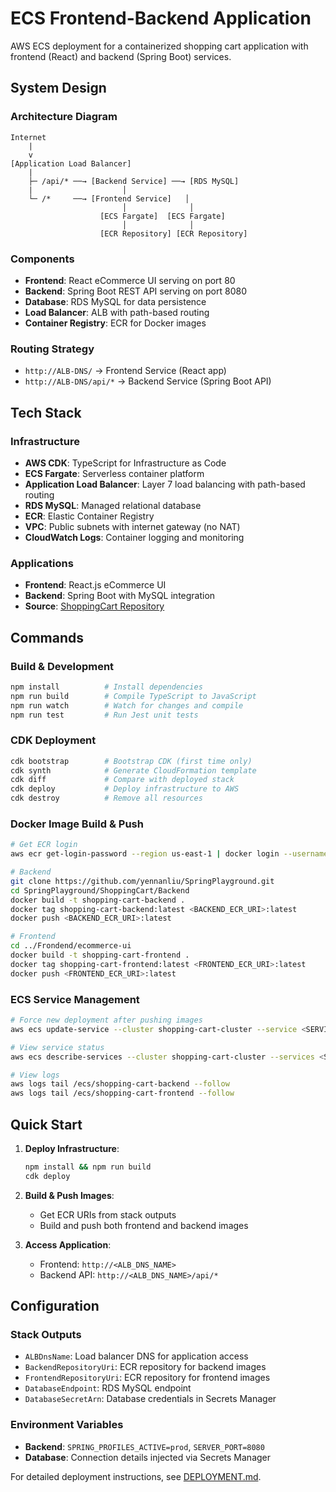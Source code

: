 # ECS Frontend-Backend Application

AWS ECS deployment for a containerized shopping cart application with frontend (React) and backend (Spring Boot) services.

## System Design

### Architecture Diagram
```
Internet
    |
    v
[Application Load Balancer]
    |
    ├─ /api/* ──→ [Backend Service] ──→ [RDS MySQL]
    |                    │
    └─ /*     ──→ [Frontend Service]   │
                         │              │
                    [ECS Fargate]  [ECS Fargate]
                         │              │
                    [ECR Repository] [ECR Repository]
```

### Components
- **Frontend**: React eCommerce UI serving on port 80
- **Backend**: Spring Boot REST API serving on port 8080
- **Database**: RDS MySQL for data persistence
- **Load Balancer**: ALB with path-based routing
- **Container Registry**: ECR for Docker images

### Routing Strategy
- `http://ALB-DNS/` → Frontend Service (React app)
- `http://ALB-DNS/api/*` → Backend Service (Spring Boot API)

## Tech Stack

### Infrastructure
- **AWS CDK**: TypeScript for Infrastructure as Code
- **ECS Fargate**: Serverless container platform
- **Application Load Balancer**: Layer 7 load balancing with path-based routing
- **RDS MySQL**: Managed relational database
- **ECR**: Elastic Container Registry
- **VPC**: Public subnets with internet gateway (no NAT)
- **CloudWatch Logs**: Container logging and monitoring

### Applications
- **Frontend**: React.js eCommerce UI
- **Backend**: Spring Boot with MySQL integration
- **Source**: [ShoppingCart Repository](https://github.com/yennanliu/SpringPlayground/tree/main/ShoppingCart)

## Commands

### Build & Development
```bash
npm install          # Install dependencies
npm run build        # Compile TypeScript to JavaScript
npm run watch        # Watch for changes and compile
npm run test         # Run Jest unit tests
```

### CDK Deployment
```bash
cdk bootstrap        # Bootstrap CDK (first time only)
cdk synth            # Generate CloudFormation template
cdk diff             # Compare with deployed stack
cdk deploy           # Deploy infrastructure to AWS
cdk destroy          # Remove all resources
```

### Docker Image Build & Push
```bash
# Get ECR login
aws ecr get-login-password --region us-east-1 | docker login --username AWS --password-stdin <ECR_URI>

# Backend
git clone https://github.com/yennanliu/SpringPlayground.git
cd SpringPlayground/ShoppingCart/Backend
docker build -t shopping-cart-backend .
docker tag shopping-cart-backend:latest <BACKEND_ECR_URI>:latest
docker push <BACKEND_ECR_URI>:latest

# Frontend
cd ../Frondend/ecommerce-ui
docker build -t shopping-cart-frontend .
docker tag shopping-cart-frontend:latest <FRONTEND_ECR_URI>:latest
docker push <FRONTEND_ECR_URI>:latest
```

### ECS Service Management
```bash
# Force new deployment after pushing images
aws ecs update-service --cluster shopping-cart-cluster --service <SERVICE_NAME> --force-new-deployment

# View service status
aws ecs describe-services --cluster shopping-cart-cluster --services <SERVICE_NAME>

# View logs
aws logs tail /ecs/shopping-cart-backend --follow
aws logs tail /ecs/shopping-cart-frontend --follow
```

## Quick Start

1. **Deploy Infrastructure**:
   ```bash
   npm install && npm run build
   cdk deploy
   ```

2. **Build & Push Images**:
   - Get ECR URIs from stack outputs
   - Build and push both frontend and backend images

3. **Access Application**:
   - Frontend: `http://<ALB_DNS_NAME>`
   - Backend API: `http://<ALB_DNS_NAME>/api/*`

## Configuration

### Stack Outputs
- `ALBDnsName`: Load balancer DNS for application access
- `BackendRepositoryUri`: ECR repository for backend images
- `FrontendRepositoryUri`: ECR repository for frontend images
- `DatabaseEndpoint`: RDS MySQL endpoint
- `DatabaseSecretArn`: Database credentials in Secrets Manager

### Environment Variables
- **Backend**: `SPRING_PROFILES_ACTIVE=prod`, `SERVER_PORT=8080`
- **Database**: Connection details injected via Secrets Manager

For detailed deployment instructions, see [DEPLOYMENT.md](./DEPLOYMENT.md).
